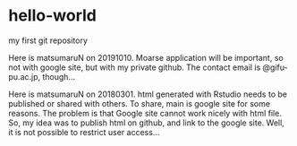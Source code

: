 # hello-world
my first git repository

Here is matsumaruN on 20191010. Moarse application will be important, so not with google site, but with my private github.  The contact email is @gifu-pu.ac.jp, though...

Here is matsumaruN on 20180301. html generated with Rstudio needs to be published or shared with others.
To share, main is google site for some reasons. The problem is that Google site cannot work nicely with html file.
So, my idea was to publish html on github, and link to the google site.
Well, it is not possible to restrict user access...

